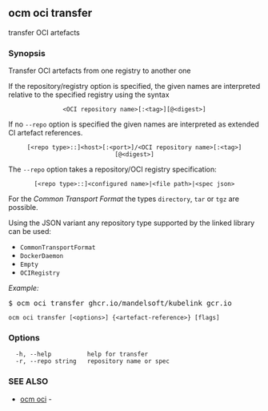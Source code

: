 ## ocm oci transfer

transfer OCI artefacts

### Synopsis


Transfer OCI artefacts from one registry to another one


If the repository/registry option is specified, the given names are interpreted
relative to the specified registry using the syntax

<center><code>&lt;OCI repository name>[:&lt;tag>][@&lt;digest>]</code></center>

If no <code>--repo</code> option is specified the given names are interpreted 
as extended CI artefact references.

<center><code>[&lt;repo type>::]&lt;host>[:&lt;port>]/&lt;OCI repository name>[:&lt;tag>][@&lt;digest>]</code></center>

The <code>--repo</code> option takes a repository/OCI registry specification:

<center><code>[&lt;repo type>::]&lt;configured name>|&lt;file path>|&lt;spec json></code></center>

For the *Common Transport Format* the types <code>directory</code>,
<code>tar</code> or <code>tgz</code> are possible.

Using the JSON variant any repository type supported by the 
linked library can be used:
- `CommonTransportFormat`
- `DockerDaemon`
- `Empty`
- `OCIRegistry`


*Example:*
<pre>
$ ocm oci transfer ghcr.io/mandelsoft/kubelink gcr.io
</pre>


```
ocm oci transfer [<options>] {<artefact-reference>} [flags]
```

### Options

```
  -h, --help          help for transfer
  -r, --repo string   repository name or spec
```

### SEE ALSO

* [ocm oci](ocm_oci.md)	 - 

